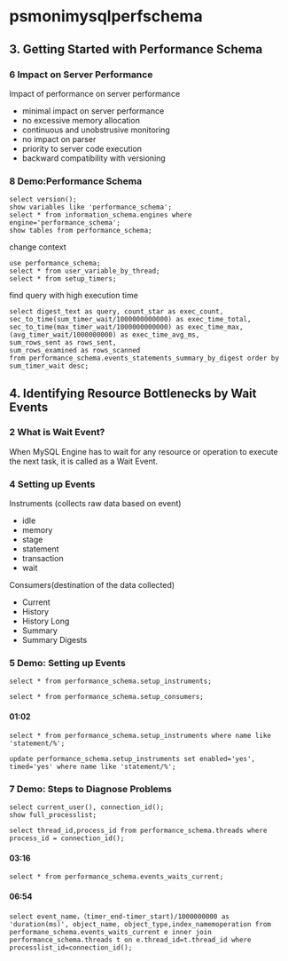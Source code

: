 # psmonimysqlperfschema
## 3. Getting Started with Performance Schema
### 6 Impact on Server Performance
Impact of performance on server performance
- minimal impact on server performance
- no excessive memory allocation
- continuous and unobstrusive monitoring
- no impact on parser
- priority to server code execution
- backward compatibility with versioning

### 8 Demo:Performance Schema
```
select version();
show variables like 'performance_schema';
select * from information_schema.engines where engine='performance_schema';
show tables from performance_schema;
```
change context
```
use performance_schema;
select * from user_variable_by_thread;
select * from setup_timers;
```
find query with high execution time
```
select digest_text as query, count_star as exec_count, sec_to_time(sum_timer_wait/1000000000000) as exec_time_total,
sec_to_time(max_timer_wait/1000000000000) as exec_time_max, (avg_timer_wait/1000000000) as exec_time_avg_ms,
sum_rows_sent as rows_sent,
sum_rows_examined as rows_scanned
from performance_schema.events_statements_summary_by_digest order by sum_timer_wait desc;
```

## 4. Identifying Resource Bottlenecks by Wait Events
### 2 What is Wait Event?
When MySQL Engine has to wait for any resource or operation to execute the next task, it is called as a Wait Event.


### 4 Setting up Events
Instruments (collects raw data based on event)
- idle
- memory
- stage
- statement
- transaction
- wait

Consumers(destination of the data collected)
- Current
- History
- History Long
- Summary
- Summary Digests

### 5 Demo: Setting up Events
```
select * from performance_schema.setup_instruments;
```

```
select * from performance_schema.setup_consumers;
```

#### 01:02
```
select * from performance_schema.setup_instruments where name like 'statement/%';
```
```
update performance_schema.setup_instruments set enabled='yes', timed='yes' where name like 'statement/%';
```

### 7 Demo: Steps to Diagnose Problems
```
select current_user(), connection_id();
show full_processlist;
```

```
select thread_id,process_id from performance_schema.threads where process_id = connection_id();
```

#### 03:16
```
select * from performance_schema.events_waits_current;
```

#### 06:54
```
select event_name，（timer_end-timer_start)/1000000000 as 'duration(ms)', object_name, object_type,index_namemoperation from performane_schema.events_waits_current e inner join performance_schema.threads t on e.thread_id=t.thread_id where processlist_id=connection_id();
```
